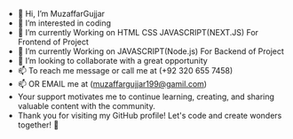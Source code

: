 - 👋 Hi, I’m MuzaffarGujjar
- 👀 I’m interested in coding 
- 🌱 I’m currently Working on HTML CSS JAVASCRIPT(NEXT.JS) For Frontend of Project
- 🌱 I’m currently Working on JAVASCRIPT(Node.js) For Backend of Project
- 💞️ I’m looking to collaborate with a great opportunity
- 📫 To reach me message or call me at (+92 320 655 7458)
-  📫 OR EMAIL me at (muzaffargujjar199@gamil.com)
-  Your support motivates me to continue learning, creating, and sharing valuable content with the community.
-  Thank you for visiting my GitHub profile! Let's code and create wonders together! 🚀

<!---
MuzaffarGujjar/MuzaffarGujjar is a ✨ special ✨ repository because its `README.md` (this file) appears on your GitHub profile.
You can click the Preview link to take a look at your changes.
--->
